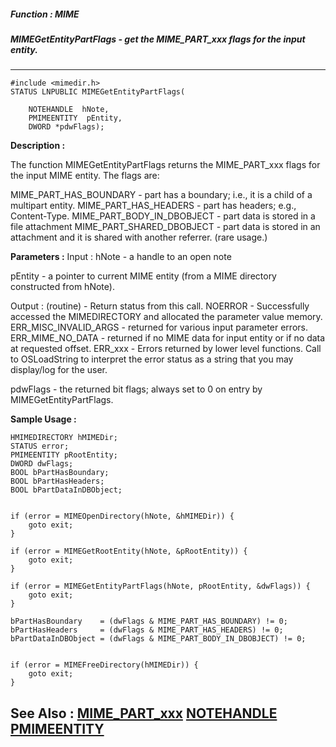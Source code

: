 ##### Function : MIME
##### MIMEGetEntityPartFlags - get the MIME_PART_xxx flags for the input entity.
---
```
#include <mimedir.h>
STATUS LNPUBLIC MIMEGetEntityPartFlags(

	NOTEHANDLE  hNote,
	PMIMEENTITY  pEntity,
	DWORD *pdwFlags);
```
**Description :**

The function MIMEGetEntityPartFlags returns the MIME_PART_xxx flags for the 
input MIME entity.  The flags are:

MIME_PART_HAS_BOUNDARY  - part has a boundary; i.e., it is a child of a 
multipart entity.
MIME_PART_HAS_HEADERS  - part has headers; e.g., Content-Type.
MIME_PART_BODY_IN_DBOBJECT  - part data is stored in a file attachment
MIME_PART_SHARED_DBOBJECT  - part data is stored in an attachment and it is 
shared with another referrer. (rare usage.)


**Parameters :**
Input :
hNote  -  a handle to an open note

pEntity  -  a pointer to current MIME entity (from a MIME directory constructed from hNote).

Output :
(routine)  -  Return status from this call.
	NOERROR - Successfully accessed the MIMEDIRECTORY and allocated the parameter value memory.
	ERR_MISC_INVALID_ARGS - returned for various input parameter errors.
	ERR_MIME_NO_DATA - returned if no MIME data for input entity or if no data at requested offset.
	ERR_xxx - Errors returned by lower level functions.  Call to OSLoadString to interpret the error status as a string that you may display/log for the user.



pdwFlags  -  the returned bit flags; always set to 0 on entry by MIMEGetEntityPartFlags.


**Sample Usage :**
```
HMIMEDIRECTORY hMIMEDir;
STATUS error;
PMIMEENTITY pRootEntity;
DWORD dwFlags;
BOOL bPartHasBoundary;
BOOL bPartHasHeaders;
BOOL bPartDataInDBObject;


if (error = MIMEOpenDirectory(hNote, &hMIMEDir)) {
	goto exit;
}

if (error = MIMEGetRootEntity(hNote, &pRootEntity)) {
	goto exit;
}

if (error = MIMEGetEntityPartFlags(hNote, pRootEntity, &dwFlags)) {
	goto exit;
}

bPartHasBoundary    = (dwFlags & MIME_PART_HAS_BOUNDARY) != 0;
bPartHasHeaders     = (dwFlags & MIME_PART_HAS_HEADERS) != 0;
bPartDataInDBObject = (dwFlags & MIME_PART_BODY_IN_DBOBJECT) != 0;


if (error = MIMEFreeDirectory(hMIMEDir)) {
	goto exit;
}

```
**See Also :**
[MIME_PART_xxx](/domino-c-api-docs/reference/Symb/MIME_PART_xxx)
[NOTEHANDLE](/domino-c-api-docs/reference/Data/NOTEHANDLE)
[PMIMEENTITY](/domino-c-api-docs/reference/Data/PMIMEENTITY)
---
